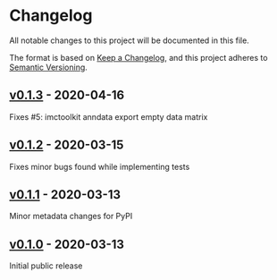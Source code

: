 # Changelog

All notable changes to this project will be documented in this file.

The format is based on [Keep a Changelog](https://keepachangelog.com/en/1.0.0/),
and this project adheres to [Semantic Versioning](https://semver.org/spec/v2.0.0.html).

## [v0.1.3] - 2020-04-16

Fixes #5: imctoolkit anndata export empty data matrix

## [v0.1.2] - 2020-03-15

Fixes minor bugs found while implementing tests

## [v0.1.1] - 2020-03-13

Minor metadata changes for PyPI

## [v0.1.0] - 2020-03-13

Initial public release

[v0.1.3]: https://github.com/BodenmillerGroup/imctoolkit/compare/v0.1.2...v0.1.3
[v0.1.2]: https://github.com/BodenmillerGroup/imctoolkit/compare/v0.1.1...v0.1.2
[v0.1.1]: https://github.com/BodenmillerGroup/imctoolkit/compare/v0.1.0...v0.1.1
[v0.1.0]: https://github.com/BodenmillerGroup/imctoolkit/releases/tag/v0.1.0

